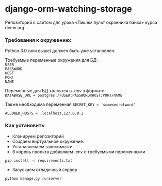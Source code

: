 # django-orm-watching-storage
Репозиторий с сайтом для урока «Пишем пульт охранника банка» курса dvmn.org

### Требования к окружению:
Python 3.0 (или выше) должен быть уже установлен.  
  
Требуемые переменные окружения для БД:  
`USER`  
`PASSWORD`   
`HOST`   
`PORT`   
`NAME`
  
Переменные для БД хранятся в .env в формате:  
`DATABASE_URL = postgres://USER:PASSWORD@HOST:PORT/NAME`  
  
Также необходима переменная `SECRET_KEY = 'somesecretword'`

`ALLOWED_HOSTS = .localhost,127.0.0.1`

### Как установить
* Клонируем репозиторий
* Создаем виртуальное окружение:
* Устанавливаем зависимости
* В корень проекта добавляем .env c требуемыми переменными
```
pip install -r requirements.txt
```
* Запускаем отладочный сервер
```
python manage.py runserver
```
